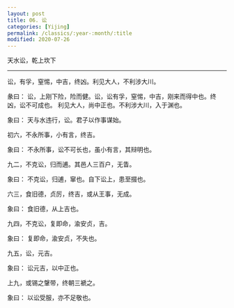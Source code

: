```yaml
---
layout: post
title: 06. 讼
categories: [Yijing]
permalink: /classics/:year-:month/:title
modified: 2020-07-26
---
```


天水讼，乾上坎下

---

讼，有孚，窒惕，中吉，终凶。利见大人，不利涉大川。

彖曰： 讼，上刚下险，险而健。讼，讼有孚，窒惕，中吉，刚来而得中也。终凶，讼不可成也。
利见大人，尚中正也。不利涉大川，入于渊也。

象曰： 天与水违行，讼。君子以作事谋始。

初六，不永所事，小有言，终吉。

象曰： 不永所事，讼不可长也，虽小有言，其辩明也。

九二，不克讼，归而逋。其邑人三百户，无眚。

象曰： 不克讼，归逋，窜也。自下讼上，患至掇也。

六三，食旧德，贞厉，终吉，或从王事，无成。

象曰： 食旧德，从上吉也。

九四，不克讼，复即命，渝安贞，吉。

象曰： 复即命，渝安贞，不失也。

九五，讼，元吉。

象曰： 讼元吉，以中正也。

上九，或锡之鞶带，终朝三褫之。

象曰： 以讼受服，亦不足敬也。